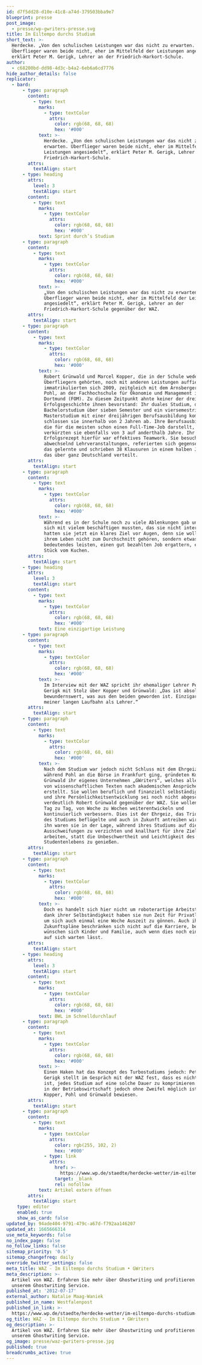 ```yaml
---
id: d7f5dd28-d10e-41c8-a74d-379503bba9e7
blueprint: presse
post_image:
  - presse/wp-gwriters-presse.svg
title: Im Eiltempo durchs Studium
short_text: >-
  Herdecke. „Von den schulischen Leistungen war das nicht zu erwarten.
  Überflieger waren beide nicht, eher im Mittelfeld der Leistungen angesiedelt“,
  erklärt Peter M. Gerigk, Lehrer an der Friedrich-Harkort-Schule.
author:
  - c68200bd-dd98-4d3c-b4a2-6eb6a6cd7776
hide_author_details: false
replicator:
  - bard:
      - type: paragraph
        content:
          - type: text
            marks:
              - type: textColor
                attrs:
                  color: rgb(68, 68, 68)
                  hex: '#000'
            text: >-
              Herdecke. „Von den schulischen Leistungen war das nicht zu
              erwarten. Überflieger waren beide nicht, eher im Mittelfeld der
              Leistungen angesiedelt“, erklärt Peter M. Gerigk, Lehrer an der
              Friedrich-Harkort-Schule.
        attrs:
          textAlign: start
      - type: heading
        attrs:
          level: 3
          textAlign: start
        content:
          - type: text
            marks:
              - type: textColor
                attrs:
                  color: rgb(68, 68, 68)
                  hex: '#000'
            text: Sprint durch’s Studium
      - type: paragraph
        content:
          - type: text
            marks:
              - type: textColor
                attrs:
                  color: rgb(68, 68, 68)
                  hex: '#000'
            text: >-
              „Von den schulischen Leistungen war das nicht zu erwarten.
              Überflieger waren beide nicht, eher im Mittelfeld der Leistungen
              angesiedelt“, erklärt Peter M. Gerigk, Lehrer an der
              Friedrich-Harkort-Schule gegenüber der WAZ.
        attrs:
          textAlign: start
      - type: paragraph
        content:
          - type: text
            marks:
              - type: textColor
                attrs:
                  color: rgb(68, 68, 68)
                  hex: '#000'
            text: >-
              Robert Grünwald und Marcel Kopper, die in der Schule weder zu den
              Überfliegern gehörten, noch mit anderen Leistungen auffielen,
              immatrikulierten sich 2009, zeitgleich mit dem Arnsberger Marcel
              Pohl, an der Fachhochschule für Ökonomie und Management in
              Dortmund (FOM). Zu diesem Zeitpunkt ahnte keiner der drei, welche
              Erfolgsgeschichte ihnen bevorstand: Ihr duales Studium, das ein
              Bachelorstudium über sieben Semester und ein viersemestriges
              Masterstudium mit einer dreijährigen Berufsausbildung kombiniert,
              schlossen sie innerhalb von 2 Jahren ab. Ihre Berufsausbildung,
              die für die meisten schon einen Full-Time-Job darstellt,
              verkürzten sie ebenfalls von 3 auf anderthalb Jahre. Ihr
              Erfolgsrezept hierfür war effektives Teamwork. Sie besuchten
              abwechselnd Lehrveranstaltungen, referierten sich gegenseitig über
              das gelernte und schrieben 38 Klausuren in einem halben Jahr – und
              das über ganz Deutschland verteilt.
        attrs:
          textAlign: start
      - type: paragraph
        content:
          - type: text
            marks:
              - type: textColor
                attrs:
                  color: rgb(68, 68, 68)
                  hex: '#000'
            text: >-
              Während es in der Schule noch zu viele Ablenkungen gab uns sie
              sich mit vielem beschäftigen mussten, das sie nicht interessierte,
              hatten sie jetzt ein klares Ziel vor Augen, denn sie wollten in
              ihrem Leben nicht zum Durchschnitt gehören, sondern etwas
              bedeutendes leisten, einen gut bezahlten Job ergattern, ein großes
              Stück vom Kuchen.
        attrs:
          textAlign: start
      - type: heading
        attrs:
          level: 3
          textAlign: start
        content:
          - type: text
            marks:
              - type: textColor
                attrs:
                  color: rgb(68, 68, 68)
                  hex: '#000'
            text: Eine einzigartige Leistung
      - type: paragraph
        content:
          - type: text
            marks:
              - type: textColor
                attrs:
                  color: rgb(68, 68, 68)
                  hex: '#000'
            text: >-
              Im Interview mit der WAZ spricht ihr ehemaliger Lehrer Peter M.
              Gerigk mit Stolz über Kopper und Grünwald: „Das ist absolut
              bewundernswert, was aus den beiden geworden ist. Einzigartig in
              meiner langen Laufbahn als Lehrer.“
        attrs:
          textAlign: start
      - type: paragraph
        content:
          - type: text
            marks:
              - type: textColor
                attrs:
                  color: rgb(68, 68, 68)
                  hex: '#000'
            text: >-
              Nach dem Studium war jedoch nicht Schluss mit dem Ehrgeiz, denn
              während Pohl an die Börse in Frankfurt ging, gründeten Kopper und
              Grünwald ihr eigenes Unternehmen „GWriters“, welches alle Arten
              von wissenschaftlichen Texten nach akademischen Ansprüchen
              erstellt. Sie wollen beruflich und finanziell selbständig arbeiten
              und ihre Persönlichkeitsentwicklung sei noch nicht abgeschlossen,
              verdeutlich Robert Grünwald gegenüber der WAZ. Sie wollen sich von
              Tag zu Tag, von Woche zu Wochen weiterentwickeln und
              kontinuierlich verbessern. Dies ist der Ehrgeiz, das Trio während
              des Studiums beflügelte und auch in Zukunft antreiben wird. Durch
              ihn waren sie in der Lage, während ihres Studiums auf die üblichen
              Ausschweifungen zu verzichten und knallhart für ihre Ziele zu
              arbeiten, statt die Unbeschwertheit und Leichtigkeit des
              Studentenlebens zu genießen.
        attrs:
          textAlign: start
      - type: paragraph
        content:
          - type: text
            marks:
              - type: textColor
                attrs:
                  color: rgb(68, 68, 68)
                  hex: '#000'
            text: >-
              Doch es handelt sich hier nicht um roboterartige Arbeitstiere,
              dank ihrer Selbständigkeit haben sie nun Zeit für Privatleben und
              um sich auch einmal eine Woche Auszeit zu gönnen. Auch ihre
              Zukunftspläne beschränken sich nicht auf die Karriere, beide
              wünschen sich Kinder und Familie, auch wenn dies noch einige Zeit
              auf sich warten lässt.
        attrs:
          textAlign: start
      - type: heading
        attrs:
          level: 3
          textAlign: start
        content:
          - type: text
            marks:
              - type: textColor
                attrs:
                  color: rgb(68, 68, 68)
                  hex: '#000'
            text: BWL im Schnelldurchlauf
      - type: paragraph
        content:
          - type: text
            marks:
              - type: textColor
                attrs:
                  color: rgb(68, 68, 68)
                  hex: '#000'
            text: >-
              Einen Haken hat das Konzept des Turbostudiums jedoch: Peter M.
              Gerigk stellt im Gespräch mit der WAZ fest, dass es nicht möglich
              ist, jedes Studium auf eine solche Dauer zu komprimieren. Dass es
              in der Betriebswirtschaft jedoch ohne Zweifel möglich ist, haben
              Kopper, Pohl und Grünwald bewiesen.
        attrs:
          textAlign: start
      - type: paragraph
        content:
          - type: text
            marks:
              - type: textColor
                attrs:
                  color: rgb(255, 102, 2)
                  hex: '#000'
              - type: link
                attrs:
                  href: >-
                    https://www.wp.de/staedte/herdecke-wetter/im-eiltempo-durchs-studium-id6890176.html
                  target: _blank
                  rel: nofollow
            text: Artikel extern öffnen
        attrs:
          textAlign: start
    type: editor
    enabled: true
    show_as_card: false
updated_by: 94ade404-9791-479c-a67d-f792aa146207
updated_at: 1665666314
use_meta_keywords: false
no_index_page: false
no_follow_links: false
sitemap_priority: '0.5'
sitemap_changefreq: daily
override_twitter_settings: false
meta_title: WAZ - Im Eiltempo durchs Studium • GWriters
meta_description: >-
  Artikel von WAZ. Erfahren Sie mehr über Ghostwriting und profitieren Sie von
  unserem Ghostwriting Service.
published_at: '2012-07-17'
external_author: Natalie Maag-Waniek
published_in_name: Westfalenpost
published_in_link: >-
  https://www.wp.de/staedte/herdecke-wetter/im-eiltempo-durchs-studium-id6890176.html
og_title: WAZ - Im Eiltempo durchs Studium • GWriters
og_description: >-
  Artikel von WAZ. Erfahren Sie mehr über Ghostwriting und profitieren Sie von
  unserem Ghostwriting Service.
og_image: presse/waz-gwriters-presse.jpg
published: true
breadcrumbs_active: true
---
```

